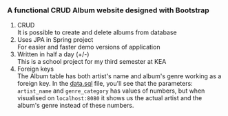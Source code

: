 ### A functional CRUD Album website designed with Bootstrap

1. CRUD
<br /> It is possible to create and delete albums from database <br />
2. Uses JPA in Spring project
<br /> For easier and faster demo versions of application <br />
3. Written in half a day (+/-)
<br /> This is a school project for my third semester at KEA <br />
4. Foreign keys 
<br /> The Album table has both artist's name and album's genre working as a foreign key. In the [data.sql](https://github.com/deyanaaliyah/Obligated-project-sem-3/blob/main/src/main/resources/data.sql "click to open") file, you'll see that the parameters: ```artist_name``` and ```genre_category``` has values of numbers, but when visualised on ```localhost:8080``` it shows us the actual artist and the album's genre instead of these numbers.
